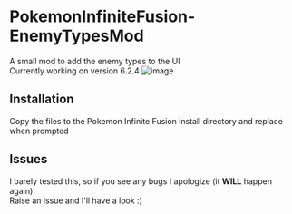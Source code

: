 # PokemonInfiniteFusion-EnemyTypesMod
A small mod to add the enemy types to the UI \
Currently working on version 6.2.4
![image](https://github.com/user-attachments/assets/454f39e3-b472-40ff-b902-b0e273667cbd)

## Installation
Copy the files to the Pokemon Infinite Fusion install directory and replace when prompted

## Issues
I barely tested this, so if you see any bugs I apologize (it **WILL** happen again) \
Raise an issue and I'll have a look :)
